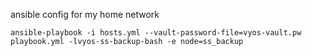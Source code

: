 ansible config for my home network

```
ansible-playbook -i hosts.yml --vault-password-file=vyos-vault.pw playbook.yml -lvyos-ss-backup-bash -e node=ss_backup
```
